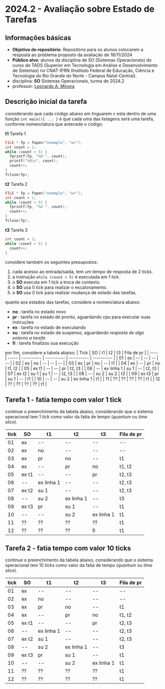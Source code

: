 # 2024.2 - Avaliação sobre Estado de Tarefas

## Informações básicas

- **Objetivo do repositório**: Repositório para os alunos colocarem a resposta ao problema proposto da avaliação de 18/11/2024
- **Público alvo**: alunos da disciplina de SO (Sistemas Operacionais) do curso de TADS (Superior em Tecnologia em Análise e Desenvolvimento de Sistemas) no CNAT-IFRN (Instituto Federal de Educação, Ciência e Tecnologia do Rio Grande do Norte - Campus Natal-Central).
- disciplina: **SO** Sistemas Operacionais, turma de 2024.2
- professor: [Leonardo A. Minora](https://github.com/leonardo-minora)

## Descrição inicial da tarefa

considerando que cada código abaixo em linguarem c esta dentro de uma função `int main(){ ... }` e que cada uma das listagens será uma tarefa, conforme nomenclatura que antecede o código.

**t1** Tarefa 1
```c
FILE * fp = fopen("exemplo", "w+");
int count = 1;
while (count < 5) {
  fprintf(fp, "%d ", count);
  printf("%d\n", count);
  count++;
}
fclose(fp);
```

**t2** Tarefa 2
```c
FILE * fp = fopen("exemplo", "w+");
int count = 1;
while (count < 5) {
  fprintf(fp, "%d ", count);
  count++;
}
fclose(fp);
```

**t3** Tarefa 3
```c
int count = 1;
while (count < 5) {
  count++;
}
```

considere também os seguintes presupostos:
1. cada acesso ao entrada/saída, tem um tempo de resposta de 2 _ticks_.
2. a instrução `while (count > 5)` é executada em 1 _tick_.
3. o **SO** executa em 1 tick a troca de contexto.
4. o **SO** usa 0 tick para realizar o escalonamento.
5. o **SO** usa 0 tick para realizar mudança de estado das tarefas.

quanto aos estados das tarefas, considere a nomenclatura abaixo:
- **no** : tarefa no estado novo
- **pr** : tarefa no estado de pronto, aguardando cpu para executar suas instruções
- **ex** : tarefa no estado de executando
- **su** : tarefa no estado de suspenso, aguardando _resposta de algo externo a tarefa_ 
- **fi** : tarefa finalizou sua execução

por fim, considere a tabela abaixo:
| Tick | SO    | t1         | t2         | t3         | Fila de pr |
| ---- | ----- | ---------- | ---------- | ---------- | ---------- |
| 01   | ex    | --         | --         | --         | --         |
| 02   | ex    | no         | --         | --         | --         |
| 03   | ex    | pr         | no         | --         | t1         |
| 04   | ex    | --         | pr         | no         | t1, t2     |
| 05   | ex t1 | --         | --         | pr         | t2, t3     |
| 06   | --    | ex linha 1 | su 1       | --         | t2, t3     |
| 07   | ex t2 | su 1       | su 1       | --         | t2, t3     |
| 08   | --    | su 2       | su 2       | t3         |
| 09   | ex t3 | pr         | su 1       | --         | t1         |
| 10   | --    | --         | su 2       | ex linha 1 | t1         |
| 11   | ??    | ??         | ??         | ??         | t1         |
| 12   | ??    | ??         | ??         | ??         | t1         |

## Tarefa 1 - fatia tempo com valor 1 tick

continue o preenchimento da tabela abaixo, considerando que o sistema operacional tem 1 _tick_ como valor da fatia de tempo (_quantum_ ou _time slice_).

| tick | SO    | t1         | t2         | t3         | Fila de pr |
| ---- | ----- | ---------- | ---------- | ---------- | ---------- |
| 01   | ex    | --         | --         | --         | --         |
| 02   | ex    | no         | --         | --         | --         |
| 03   | ex    | pr         | no         | --         | t1         |
| 04   | ex    | --         | pr         | no         | t1, t2     |
| 05   | ex t1 | --         | --         | pr         | t2, t3     |
| 06   | --    | ex linha 1 | --         | --         | t2, t3     |
| 07   | ex t2 | su 1       | --         | --         | t2, t3     |
| 08   | --    | su 2       | ex linha 1 | --         | t3         |
| 09   | ex t3 | pr         | su 1       | --         | t1         |
| 10   | --    | --         | su 2       | ex linha 1 | t1         |
| 11   | ??    | ??         | ??         | ??         | t1         |
| 12   | ??    | ??         | ??         | fi         | t1         |

## Tarefa 2 - fatia tempo com valor 10 ticks

continue o preenchimento da tabela abaixo, considerando que o sistema operacional tem 10 _ticks_ como valor da fatia de tempo (_quantum_ ou _time slice_).

| tick | SO    | t1         | t2         | t3         | Fila de pr |
| ---- | ----- | ---------- | ---------- | ---------- | ---------- |
| 01   | ex    | --         | --         | --         | --         |
| 02   | ex    | no         | --         | --         | --         |
| 03   | ex    | pr         | no         | --         | t1         |
| 04   | ex    | --         | pr         | no         | t1, t2     |
| 05   | ex t1 | --         | --         | pr         | t2, t3     |
| 06   | --    | ex linha 1 | --         | --         | t2, t3     |
| 07   | ex t2 | su 1       | --         | --         | t2, t3     |
| 08   | --    | su 2       | ex linha 1 | --         | t3         |
| 09   | ex t3 | pr         | su 1       | --         | t1         |
| 10   | --    | --         | su 2       | ex linha 1 | t1         |
| 11   | ??    | ??         | ??         | ??         | t1         |
| 12   | ??    | ??         | ??         | ??         | t1         |
